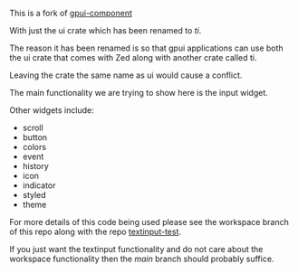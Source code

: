 
This is a fork of [gpui-component](https://github.com/huacnlee/gpui-component)

With just the ui crate which has been renamed to *ti*.

The reason it has been renamed is so that gpui applications can use both the
ui crate that comes with Zed along with another crate called ti.

Leaving the crate the same name as ui would cause a conflict.

The main functionality we are trying to show here is the input widget.

Other widgets include:

- scroll
- button
- colors
- event
- history
- icon
- indicator
- styled
- theme

For more details of this code being used please see the workspace branch of this repo
along with the repo [textinput-test](https://github.com/stormasm/textinput-test).

If you just want the textinput functionality and do not care about the workspace functionality then the *main* branch
should probably suffice.
